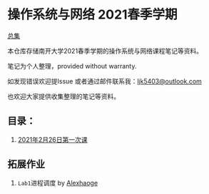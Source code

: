 # 操作系统与网络 2021春季学期

[总集](操作系统与网络-总集.md)

本仓库存储南开大学2021春季学期的操作系统与网络课程笔记等资料。

笔记为个人整理，provided without warranty.

如发现错误欢迎提Issue 或者通过邮件联系我：<ljk5403@outlook.com>

也欢迎大家提供收集整理的笔记等资料。

## 目录：

1. [2021年2月26日第一次课](https://github.com/ljk5403/Operating-System-and-Network-2021Spring/blob/master/%E6%93%8D%E4%BD%9C%E7%B3%BB%E7%BB%9F%E4%B8%8E%E7%BD%91%E7%BB%9C%20L1.md)

## 拓展作业
1. `Lab1`进程调度 by [Alexhaoge](https://github.com/Alexhaoge)